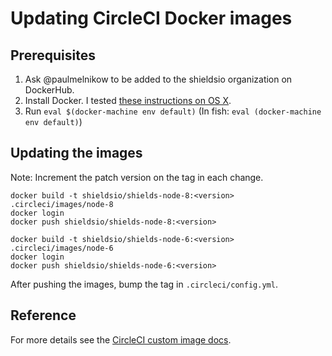 Updating CircleCI Docker images
===============================

Prerequisites
-------------

1. Ask @paulmelnikow to be added to the shieldsio organization on DockerHub.
2. Install Docker. I tested [these instructions on OS X][Install Docker on OS X].
3. Run `eval $(docker-machine env default)`
   (In fish: `eval (docker-machine env default)`)

[Install Docker on OS X]: https://pilsniak.com/how-to-install-docker-on-mac-os-using-brew/

Updating the images
-------------------

Note: Increment the patch version on the tag in each change.

```console
docker build -t shieldsio/shields-node-8:<version> .circleci/images/node-8
docker login
docker push shieldsio/shields-node-8:<version>
```

```console
docker build -t shieldsio/shields-node-6:<version> .circleci/images/node-6
docker login
docker push shieldsio/shields-node-6:<version>
```

After pushing the images, bump the tag in `.circleci/config.yml`.

Reference
---------

For more details see the [CircleCI custom image docs][].

[CircleCI custom image docs]: https://circleci.com/docs/2.0/custom-images/
